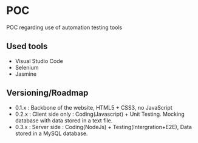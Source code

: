 # POC
POC regarding use of automation testing tools

## Used tools
- Visual Studio Code 
- Selenium
- Jasmine

## Versioning/Roadmap
- 0.1.x : Backbone of the website, HTML5 + CSS3, no JavaScript
- 0.2.x : Client side only : Coding(Javascript) + Unit Testing. Mocking database with data stored in a text file.
- 0.3.x : Server side : Coding(NodeJs) + Testing(Intergration+E2E), Data stored in a MySQL database.
